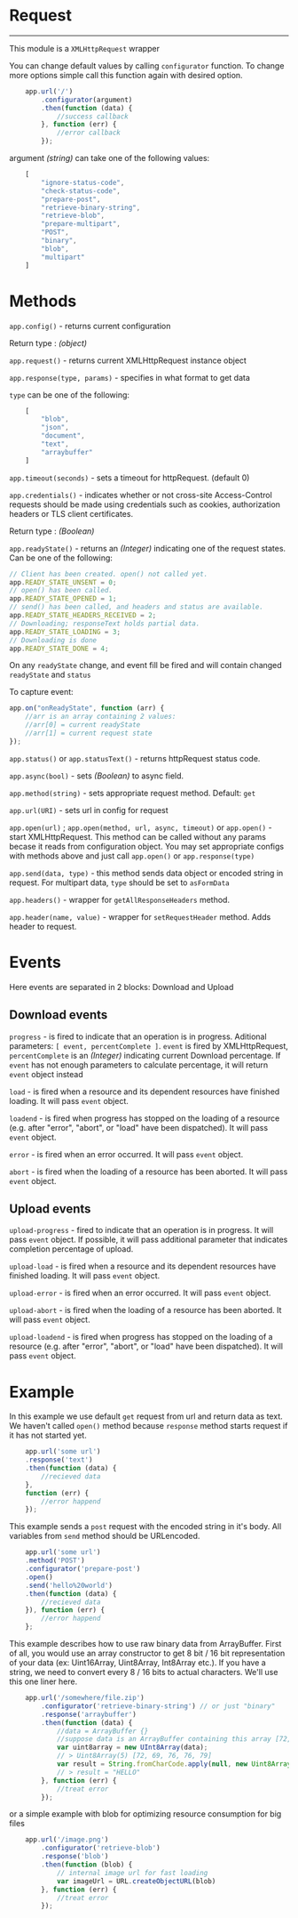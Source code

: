 # Request
---

This module is a `XMLHttpRequest` wrapper

You can change default values by calling `configurator` function. To change more options simple call this function again with desired option.

```js
	app.url('/')
		.configurator(argument)
		.then(function (data) {
			//success callback
		}, function (err) {
			//error callback
		});
```

argument _(string)_ can take one of the following values:

```js
	[
		"ignore-status-code",
		"check-status-code",
		"prepare-post",
		"retrieve-binary-string",
		"retrieve-blob",
		"prepare-multipart",
		"POST",
		"binary",
		"blob",
		"multipart"
	]
```
# Methods


`app.config()` - returns current configuration

Return type : _(object)_

`app.request()` - returns current XMLHttpRequest instance object

`app.response(type, params)` - specifies in what format to get data

`type` can be one of the following:

```js
	[
		"blob",
		"json",
		"document",
		"text",
		"arraybuffer"
	]
```

`app.timeout(seconds)` - sets a timeout for httpRequest. (default 0)

`app.credentials()` - indicates whether or not cross-site Access-Control requests should be made using credentials such as cookies, authorization headers or TLS client certificates.

Return type : _(Boolean)_

`app.readyState()` - returns an _(Integer)_ indicating one of the request states. Can be one of the following:

```js
// Client has been created. open() not called yet.
app.READY_STATE_UNSENT = 0;
// open() has been called.
app.READY_STATE_OPENED = 1;
// send() has been called, and headers and status are available.
app.READY_STATE_HEADERS_RECEIVED = 2;
// Downloading; responseText holds partial data.
app.READY_STATE_LOADING = 3;
// Downloading is done
app.READY_STATE_DONE = 4;
```
On any `readyState` change, and event fill be fired and will contain changed `readyState` and `status`

To capture event:
```js
app.on("onReadyState", function (arr) {
	//arr is an array containing 2 values:
	//arr[0] = current readyState
	//arr[1] = current request state
});
```

`app.status()` or `app.statusText()` - returns httpRequest status code.

`app.async(bool)` - sets _(Boolean)_ to async field.

`app.method(string)` - sets appropriate request method. Default: `get`

`app.url(URI)` - sets url in config for request

`app.open(url)` ;
`app.open(method, url, async, timeout)` or `app.open()` - start XMLHttpRequest. This method can be called without any params becase it reads from configuration object. You may set appropriate configs with methods above and just call `app.open()` or `app.response(type)`

`app.send(data, type)` - this method sends data object or encoded string in request. For multipart data, `type` should be set to `asFormData`

`app.headers()` - wrapper for `getAllResponseHeaders` method.

`app.header(name, value)` - wrapper for `setRequestHeader` method. Adds header to request.

# Events

Here events are separated in 2 blocks: Download and Upload

## Download events
`progress` -  is fired to indicate that an operation is in progress. Aditional parameters: `[ event, percentComplete ]`. `event` is fired by XMLHttpRequest, `percentComplete` is an _(Integer)_ indicating current Download percentage. If `event` has not enough parameters to calculate percentage, it will return `event` object instead

`load` - is fired when a resource and its dependent resources have finished loading. It will pass `event` object.

`loadend` -  is fired when progress has stopped on the loading of a resource (e.g. after "error", "abort", or "load" have been dispatched). It will pass `event` object.

`error` - is fired when an error occurred. It will pass `event` object.

`abort` - is fired when the loading of a resource has been aborted. It will pass `event` object.

## Upload events
`upload-progress` - fired to indicate that an operation is in progress. It will pass `event` object. If possible, it will pass additional parameter that indicates completion percentage of upload.

`upload-load` - is fired when a resource and its dependent resources have finished loading. It will pass `event` object.

`upload-error` - is fired when an error occurred. It will pass `event` object.

`upload-abort` - is fired when the loading of a resource has been aborted. It will pass `event` object.

`upload-loadend` -  is fired when progress has stopped on the loading of a resource (e.g. after "error", "abort", or "load" have been dispatched). It will pass `event` object.

# Example
In this example we use default `get` request from url and return data as text. We haven't called `open()` method because `response` method starts request if it has not started yet.
```js
	app.url('some url')
	.response('text')
	.then(function (data) {
		//recieved data
	},
	function (err) {
		//error happend
	});
```

This example sends a `post` request with the encoded string in it's body. All variables from `send` method should be URLencoded.

```js
	app.url('some url')
	.method('POST')
	.configurator('prepare-post')
	.open()
	.send('hello%20world')
	.then(function (data) {
		//recieved data
	}), function (err) {
		//error happend
	};
```

This example describes how to use raw binary data from ArrayBuffer. First of all, you would use an array constructor to get 8 bit / 16 bit representation of your data (ex: Uint16Array, Uint8Array, Int8Array etc.). If you have a string, we need to convert every 8 / 16 bits to actual characters. We'll use this one liner here.
```js
	app.url('/somewhere/file.zip')
		.configurator('retrieve-binary-string') // or just "binary"
		.response('arraybuffer')
		.then(function (data) {
			//data = ArrayBuffer {}
			//suppose data is an ArrayBuffer containing this array [72, 69, 76, 76, 79] ("HELLO" string inside)
			var uint8array = new UInt8Array(data);
			// > Uint8Array(5) [72, 69, 76, 76, 79]
			var result = String.fromCharCode.apply(null, new Uint8Array(data));
			// > result = "HELLO"
		}, function (err) {
			//treat error
		});
```


or a simple example with blob for optimizing resource consumption for big files

```js
	app.url('/image.png')
		.configurator('retrieve-blob')
		.response('blob')
		.then(function (blob) {
			// internal image url for fast loading
			var imageUrl = URL.createObjectURL(blob)
		}, function (err) {
			//treat error
		});
```
